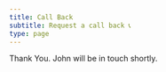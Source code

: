 ```yaml
---
title: Call Back
subtitle: Request a call back 📞
type: page
---
```


Thank You. John will be in touch shortly.